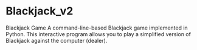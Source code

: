 # Blackjack_v2
Blackjack Game A command-line-based Blackjack game implemented in Python. This interactive program allows you to play a simplified version of Blackjack against the computer (dealer).
